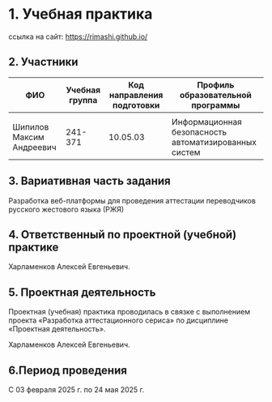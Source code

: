 # 1. Учебная практика
ссылка на сайт: https://rimashi.github.io/

## 2. Участники
| ФИО | Учебная группа | Код направления подготовки | Профиль образовательной программы |
|-|-|-|-|
|  |  |||
| Шипилов Максим Андреевич | 241-371 |10.05.03|Информационная безопасность автоматизированных систем|

## 3. Вариативная часть задания
Разработка веб-платформы для проведения аттестации переводчиков русского жестового языка (РЖЯ)

## 4. Ответственный по проектной (учебной) практике
Харламенков Алексей Евгеньевич.

## 5. Проектная деятельность
Проектная (учебная) практика проводилась в связке с выполнением проекта «Разработка аттестационного сериса» по дисциплине «Проектная деятельность».

Харламенков Алексей Евгеньевич.

## 6.Период проведения

С 03 февраля 2025 г. по 24 мая 2025 г.